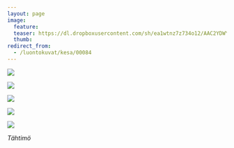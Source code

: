 ```yaml
---
layout: page
image:
  feature:
  teaser: https://dl.dropboxusercontent.com/sh/ea1wtnz7z734o12/AAC2YDWYKuFNbhQcpkQbDw7sa/luontokuvat/kes%C3%A4/4/DS22236-245px.jpg
  thumb:
redirect_from:
  - /luontokuvat/kesa/00084
---
```




[![](https://dl.dropboxusercontent.com/sh/ea1wtnz7z734o12/AADumOCefjckM0A-Fm_loTZxa/luontokuvat/kes%C3%A4/4/DS22232-800px.jpg)](https://dl.dropboxusercontent.com/sh/ea1wtnz7z734o12/AABaUSJOX1VnrDUaGnssm3DTa/luontokuvat/kes%C3%A4/4/DS22232.jpg)

[![](https://dl.dropboxusercontent.com/sh/ea1wtnz7z734o12/AAByIKRZJMfIxl1FkZ9qxjPZa/luontokuvat/kes%C3%A4/4/DS22231-800px.jpg)](https://dl.dropboxusercontent.com/sh/ea1wtnz7z734o12/AAByzMUy-igPp0_Us4SgXxu5a/luontokuvat/kes%C3%A4/4/DS22231.jpg)

[![](https://dl.dropboxusercontent.com/sh/ea1wtnz7z734o12/AABnKxFU9j-Lu1XPlc-1ChQZa/luontokuvat/kes%C3%A4/4/DS22236-800px.jpg)](https://dl.dropboxusercontent.com/sh/ea1wtnz7z734o12/AABO2JFvBrNTnd8ICSCvPffza/luontokuvat/kes%C3%A4/4/DS22236.jpg)

[![](https://dl.dropboxusercontent.com/sh/ea1wtnz7z734o12/AADizbjp1iNhEjxmOWgF_VhGa/luontokuvat/kes%C3%A4/4/DS22237-800px.jpg)](https://dl.dropboxusercontent.com/sh/ea1wtnz7z734o12/AAC-mbsIw3AdrxQDddu3V2Gna/luontokuvat/kes%C3%A4/4/DS22237.jpg)

[![](https://dl.dropboxusercontent.com/sh/ea1wtnz7z734o12/AAATSm3HkMddPrQBOokI2CyOa/luontokuvat/kes%C3%A4/5/DS22714-800px.jpg)](https://dl.dropboxusercontent.com/sh/ea1wtnz7z734o12/AAAiI1hq4UsP3btTXV4dJUCta/luontokuvat/kes%C3%A4/5/DS22714.jpg)

*Tähtimö*
